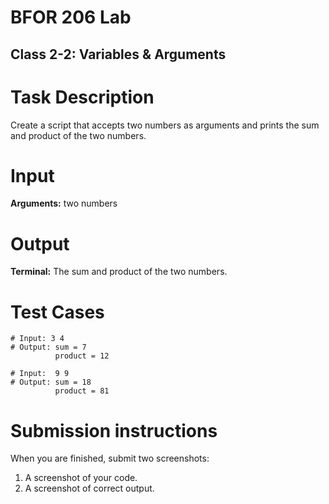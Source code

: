 # BFOR 206 Lab
## Class 2-2: Variables & Arguments

# Task Description
Create a script that accepts two numbers as arguments
and prints the sum and product of the two numbers.

# Input
**Arguments:** two numbers

# Output
**Terminal:** The sum and product of the two numbers.

# Test Cases

```
# Input: 3 4
# Output: sum = 7
          product = 12

# Input:  9 9
# Output: sum = 18
          product = 81

```

# Submission instructions
When you are finished, submit two screenshots:
1.  A screenshot of your code.
2.  A screenshot of correct output.

